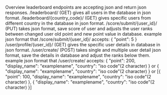 Overview
  leaderboard endpoints are accepting json and return json responses.
  /leaderboard/ (GET) gives all users in the database in json format.
  /leaderboard/{country_code}/ (GET) gives specific users from different country in the database in json format.
  /score/submit/{user_id}/ (PUT) takes json format, save score of user and adjusts the user ranks between changed user old point and new point value in database.
  example json format that /score/submit/{user_id}/ accepts:
    {
      "point": 5
    }
  /user/profile/{user_id}/ (GET) gives the specific user details in database in json format.
  /user/create/ (POST) takes single and multiple user detail json format, save the details in database and adjust the ranks below them.
  example json format that /user/create/ accepts:
    {
        "point": 200,
        "display_name": "examplename",
        "country": "iso code"(2 character)
    }
    or 
    {
        "display_name": "examplename",
        "country": "iso code"(2 character)
    }
    or
    [{
        "point": 100,
        "display_name": "examplename",
        "country": "iso code"(2 character)
    },
    {
        "display_name": "examplename",
        "country": "iso code"(2 character)
    }]
